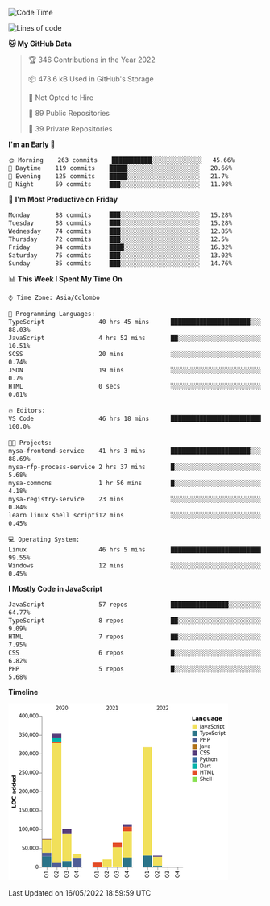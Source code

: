 
<!--START_SECTION:waka-->
![Code Time](http://img.shields.io/badge/Code%20Time-0%20secs-blue)

![Lines of code](https://img.shields.io/badge/From%20Hello%20World%20I%27ve%20Written-1%20Million%20lines%20of%20code-blue)

**🐱 My GitHub Data** 

> 🏆 346 Contributions in the Year 2022
 > 
> 📦 473.6 kB Used in GitHub's Storage 
 > 
> 🚫 Not Opted to Hire
 > 
> 📜 89 Public Repositories 
 > 
> 🔑 39 Private Repositories  
 > 
**I'm an Early 🐤** 

```text
🌞 Morning    263 commits    ███████████░░░░░░░░░░░░░░   45.66% 
🌆 Daytime    119 commits    █████░░░░░░░░░░░░░░░░░░░░   20.66% 
🌃 Evening    125 commits    █████░░░░░░░░░░░░░░░░░░░░   21.7% 
🌙 Night      69 commits     ███░░░░░░░░░░░░░░░░░░░░░░   11.98%

```
📅 **I'm Most Productive on Friday** 

```text
Monday       88 commits     ███░░░░░░░░░░░░░░░░░░░░░░   15.28% 
Tuesday      88 commits     ███░░░░░░░░░░░░░░░░░░░░░░   15.28% 
Wednesday    74 commits     ███░░░░░░░░░░░░░░░░░░░░░░   12.85% 
Thursday     72 commits     ███░░░░░░░░░░░░░░░░░░░░░░   12.5% 
Friday       94 commits     ████░░░░░░░░░░░░░░░░░░░░░   16.32% 
Saturday     75 commits     ███░░░░░░░░░░░░░░░░░░░░░░   13.02% 
Sunday       85 commits     ███░░░░░░░░░░░░░░░░░░░░░░   14.76%

```


📊 **This Week I Spent My Time On** 

```text
⌚︎ Time Zone: Asia/Colombo

💬 Programming Languages: 
TypeScript               40 hrs 45 mins      ██████████████████████░░░   88.03% 
JavaScript               4 hrs 52 mins       ██░░░░░░░░░░░░░░░░░░░░░░░   10.51% 
SCSS                     20 mins             ░░░░░░░░░░░░░░░░░░░░░░░░░   0.74% 
JSON                     19 mins             ░░░░░░░░░░░░░░░░░░░░░░░░░   0.7% 
HTML                     0 secs              ░░░░░░░░░░░░░░░░░░░░░░░░░   0.01%

🔥 Editors: 
VS Code                  46 hrs 18 mins      █████████████████████████   100.0%

🐱‍💻 Projects: 
mysa-frontend-service    41 hrs 3 mins       ██████████████████████░░░   88.69% 
mysa-rfp-process-service 2 hrs 37 mins       █░░░░░░░░░░░░░░░░░░░░░░░░   5.68% 
mysa-commons             1 hr 56 mins        █░░░░░░░░░░░░░░░░░░░░░░░░   4.18% 
mysa-registry-service    23 mins             ░░░░░░░░░░░░░░░░░░░░░░░░░   0.84% 
learn linux shell scripti12 mins             ░░░░░░░░░░░░░░░░░░░░░░░░░   0.45%

💻 Operating System: 
Linux                    46 hrs 5 mins       █████████████████████████   99.55% 
Windows                  12 mins             ░░░░░░░░░░░░░░░░░░░░░░░░░   0.45%

```

**I Mostly Code in JavaScript** 

```text
JavaScript               57 repos            ████████████████░░░░░░░░░   64.77% 
TypeScript               8 repos             ██░░░░░░░░░░░░░░░░░░░░░░░   9.09% 
HTML                     7 repos             ██░░░░░░░░░░░░░░░░░░░░░░░   7.95% 
CSS                      6 repos             █░░░░░░░░░░░░░░░░░░░░░░░░   6.82% 
PHP                      5 repos             █░░░░░░░░░░░░░░░░░░░░░░░░   5.68%

```


**Timeline**

![Chart not found](https://raw.githubusercontent.com/ccweerasinghe1994/ccweerasinghe1994/master/charts/bar_graph.png) 


 Last Updated on 16/05/2022 18:59:59 UTC
<!--END_SECTION:waka-->
